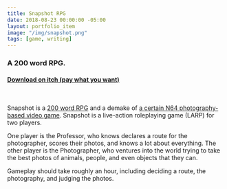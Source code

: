 ```yaml
---
title: Snapshot RPG
date: 2018-08-23 00:00:00 -05:00
layout: portfolio_item
image: "/img/snapshot.png"
tags: [game, writing]
---
```


### A 200 word RPG.
#### [Download on itch (pay what you want)](https://sublimemarch.itch.io/snapshot)

<br>

Snapshot is a [200 word RPG](https://200wordrpg.github.io/) and a demake of [a certain N64 photography-based video game](https://en.wikipedia.org/wiki/Pok%C3%A9mon_Snap). Snapshot is a live-action roleplaying game (LARP) for two players.

One player is the Professor, who knows declares a route for the photographer, scores their photos, and knows a lot about everything. The other player is the Photographer, who ventures into the world trying to take the best photos of animals, people, and even objects that they can.

Gameplay should take roughly an hour, including deciding a route, the photography, and judging the photos.